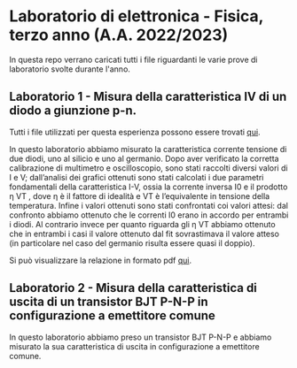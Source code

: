 # Laboratorio di elettronica - Fisica, terzo anno (A.A. 2022/2023)

In questa repo verrano caricati tutti i file riguardanti le varie prove di laboratorio svolte durante l'anno.

## Laboratorio 1 - Misura della caratteristica IV di un diodo a giunzione p-n.
Tutti i file utilizzati per questa esperienza possono essere trovati [qui](Prima%20prova).

In questo laboratorio abbiamo misurato la caratteristica corrente tensione di due diodi, uno al silicio e uno al germanio. Dopo aver verificato la corretta calibrazione di multimetro e oscilloscopio, sono stati raccolti diversi valori di I e V; dall’analisi dei grafici ottenuti sono stati calcolati i due parametri fondamentali della caratteristica I-V, ossia la corrente inversa I0 e il prodotto η VT , dove η è il fattore di idealità e VT è l’equivalente in tensione della temperatura. Infine i valori ottenuti sono stati confrontati coi valori attesi: dal confronto abbiamo ottenuto che le correnti I0 erano in accordo per entrambi i diodi. Al contrario invece per quanto riguarda gli η VT abbiamo ottenuto che in entrambi i casi il valore ottenuto dal fit sovrastimava il valore atteso (in particolare nel caso del germanio risulta essere quasi il doppio).

Si può visualizzare la relazione in formato pdf [qui](Prima%20prova/Relazione%20-%20Prima%20prova.pdf).

## Laboratorio 2 - Misura della caratteristica di uscita di un transistor BJT P-N-P in configurazione a emettitore comune
In questo laboratorio abbiamo preso un transistor BJT P-N-P e abbiamo misurato la sua caratteristica di uscita in configurazione a emettitore comune.
